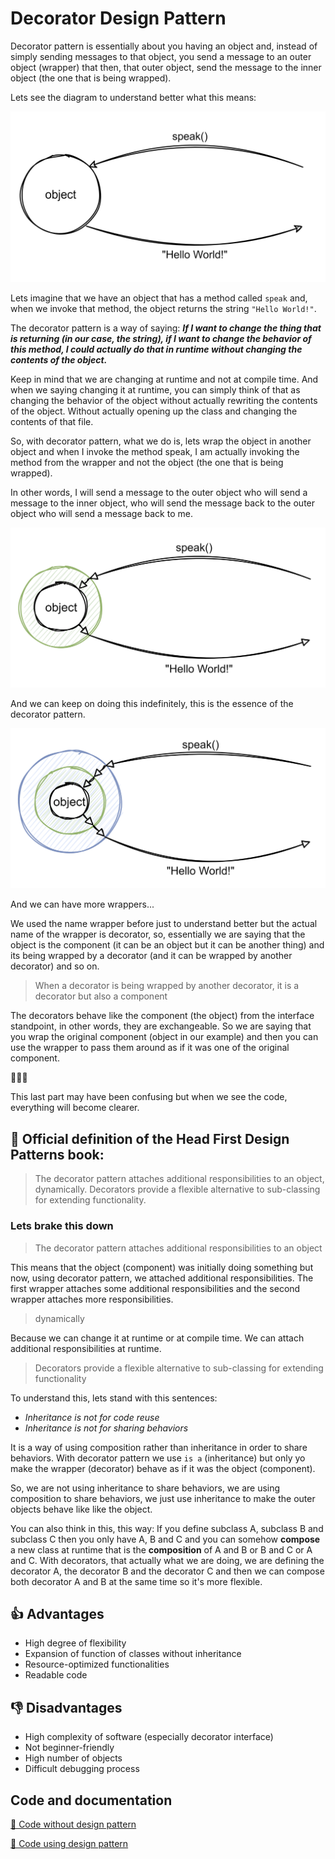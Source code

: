 # Decorator Design Pattern

Decorator pattern is essentially about you having an object and, instead of simply sending messages to that object, you send a message to an outer object (wrapper) that then, that outer object, send the message to the inner object (the one that is being wrapped).

Lets see the diagram to understand better what this means:

![Simple message diagram](../.github/images/DecoratorPattern/simple-message-diagram.png)

Lets imagine that we have an object that has a method called `speak` and, when we invoke that method, the object returns the string `"Hello World!"`.

The decorator pattern is a way of saying: **_If I want to change the thing that is returning (in our case, the string), if I want to change the behavior of this method, I could actually do that in runtime without changing the contents of the object._**

Keep in mind that we are changing at runtime and not at compile time. And when we saying changing it at runtime, you can simply think of that as changing the behavior of the object without actually rewriting the contents of the object. Without actually opening up the class and changing the contents of that file.

So, with decorator pattern, what we do is, lets wrap the object in another object and when I invoke the method speak, I am actually invoking the method from the wrapper and not the object (the one that is being wrapped).

In other words, I will send a message to the outer object who will send a message to the inner object, who will send the message back to the outer object who will send a message back to me.

![Message using wrapper diagram](../.github/images/DecoratorPattern/message-using-wrapper-diagram.png)

And we can keep on doing this indefinitely, this is the essence of the decorator pattern.

![Message using two wrappers diagram](../.github/images/DecoratorPattern/message-using-two-wrappers-diagram.png)

And we can have more wrappers...

We used the name wrapper before just to understand better but the actual name of the wrapper is decorator, so, essentially we are saying that the object is the component (it can be an object but it can be another thing) and its being wrapped by a decorator (and it can be wrapped by another decorator) and so on.

> When a decorator is being wrapped by another decorator, it is a decorator but also a component

The decorators behave like the component (the object) from the interface standpoint, in other words, they are exchangeable. So we are saying that you wrap the original component (object in our example) and then you can use the wrapper to pass them around as if it was one of the original component.

🤯🤯🤯

This last part may have been confusing but when we see the code, everything will become clearer.

## 📖 Official definition of the **Head First Design Patterns** book:

> The decorator pattern attaches additional responsibilities to an object, dynamically. Decorators provide a flexible alternative to sub-classing for extending functionality.

### Lets brake this down

> The decorator pattern attaches additional responsibilities to an object

This means that the object (component) was initially doing something but now, using decorator pattern, we attached additional responsibilities. The first wrapper attaches some additional responsibilities and the second wrapper attaches more responsibilities.

> dynamically

Because we can change it at runtime or at compile time. We can attach additional responsibilities at runtime.

> Decorators provide a flexible alternative to sub-classing for extending functionality

To understand this, lets stand with this sentences:
- _Inheritance is not for code reuse_
- _Inheritance is not for sharing behaviors_

It is a way of using composition rather than inheritance in order to share behaviors. With decorator pattern we use `is a` (inheritance) but only yo make the wrapper (decorator) behave as if it was the object (component).

So, we are not using inheritance to share behaviors, we are using composition to share behaviors, we just use inheritance to make the outer objects behave like like the object.

You can also think in this, this way: If you define subclass A, subclass B and subclass C then you only have A, B and C and you can somehow **compose** a new class at runtime that is the **composition** of A and B or B and C or A and C. With decorators, that actually what we are doing, we are defining the decorator A, the decorator B and the decorator C and then we can compose both decorator A and B at the same time so it's more flexible. 

## 👍 Advantages

- High degree of flexibility
- Expansion of function of classes without inheritance
- Resource-optimized functionalities
- Readable code

## 👎 Disadvantages

- High complexity of software (especially decorator interface) 
- Not beginner-friendly
- High number of objects
- Difficult debugging process

## Code and documentation

[📄 Code without design pattern](./DecoratorPattern.WithoutPattern/README.md)

[📄 Code using design pattern](./DecoratorPattern.WithPattern/README.md)